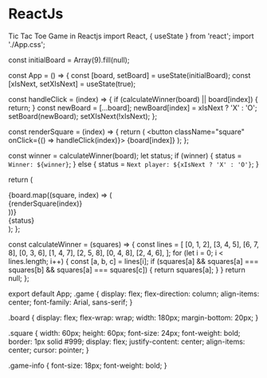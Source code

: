 # ReactJs
Tic Tac Toe Game in Reactjs
import React, { useState } from 'react';
import './App.css';

const initialBoard = Array(9).fill(null);

const App = () => {
  const [board, setBoard] = useState(initialBoard);
  const [xIsNext, setXIsNext] = useState(true);

  const handleClick = (index) => {
    if (calculateWinner(board) || board[index]) {
      return;
    }
    const newBoard = [...board];
    newBoard[index] = xIsNext ? 'X' : 'O';
    setBoard(newBoard);
    setXIsNext(!xIsNext);
  };

  const renderSquare = (index) => {
    return (
      <button className="square" onClick={() => handleClick(index)}>
        {board[index]}
      </button>
    );
  };

  const winner = calculateWinner(board);
  let status;
  if (winner) {
    status = `Winner: ${winner}`;
  } else {
    status = `Next player: ${xIsNext ? 'X' : 'O'}`;
  }

  return (
    <div className="game">
      <div className="board">
        {board.map((square, index) => (
          <div key={index} className="square">
            {renderSquare(index)}
          </div>
        ))}
      </div>
      <div className="game-info">{status}</div>
    </div>
  );
};

const calculateWinner = (squares) => {
  const lines = [
    [0, 1, 2],
    [3, 4, 5],
    [6, 7, 8],
    [0, 3, 6],
    [1, 4, 7],
    [2, 5, 8],
    [0, 4, 8],
    [2, 4, 6],
  ];
  for (let i = 0; i < lines.length; i++) {
    const [a, b, c] = lines[i];
    if (squares[a] && squares[a] === squares[b] && squares[a] === squares[c]) {
      return squares[a];
    }
  }
  return null;
};

export default App;
.game {
  display: flex;
  flex-direction: column;
  align-items: center;
  font-family: Arial, sans-serif;
}

.board {
  display: flex;
  flex-wrap: wrap;
  width: 180px;
  margin-bottom: 20px;
}

.square {
  width: 60px;
  height: 60px;
  font-size: 24px;
  font-weight: bold;
  border: 1px solid #999;
  display: flex;
  justify-content: center;
  align-items: center;
  cursor: pointer;
}

.game-info {
  font-size: 18px;
  font-weight: bold;
}
